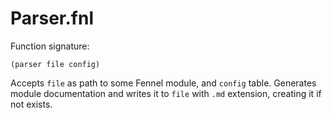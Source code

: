 # Parser.fnl
Function signature:

```
(parser file config)
```

Accepts `file` as path to some Fennel module, and `config` table.
Generates module documentation and writes it to `file` with `.md`
extension, creating it if not exists.



<!-- Generated with Fenneldoc 0.0.5
     https://gitlab.com/andreyorst/fenneldoc -->
